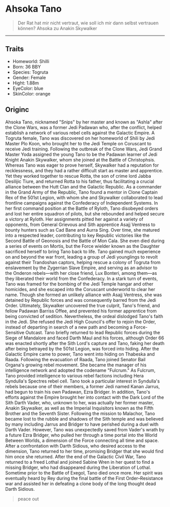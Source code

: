 # Ahsoka Tano
>Der Rat hat mir nicht vertraut, wie soll ich mir dann selbst vertrauen können?
Ahsoka zu Anakin Skywalker 
---
## Traits
* Homeworld: Shilli
* Born: 36 BBY
* Species: Togruta
* Gender: Female
* Hight: 1.88m
* EyeColor: blue
* SkinColor: orange

## Originc
Ahsoka Tano, nicknamed "Snips" by her master and known as "Ashla" after the Clone Wars, was a former Jedi Padawan who, after the conflict, helped establish a network of various rebel cells against the Galactic Empire. A Togruta female, Tano was discovered on her homeworld of Shili by Jedi Master Plo Koon, who brought her to the Jedi Temple on Coruscant to receive Jedi training. Following the outbreak of the Clone Wars, Jedi Grand Master Yoda assigned the young Tano to be the Padawan learner of Jedi Knight Anakin Skywalker, whom she joined at the Battle of Christophsis. Whereas Tano was eager to prove herself, Skywalker had a reputation for recklessness, and they had a rather difficult start as master and apprentice. Yet they worked together to rescue Rotta, the son of crime lord Jabba Desilijic Tiure, and returned Rotta to his father, thus facilitating a crucial alliance between the Hutt Clan and the Galactic Republic.
As a commander in the Grand Army of the Republic, Tano found a mentor in Clone Captain Rex of the 501st Legion, with whom she and Skywalker collaborated to lead frontline campaigns against the Confederacy of Independent Systems. In her first command position at the Battle of Ryloth, Tano disobeyed orders and lost her entire squadron of pilots, but she rebounded and helped secure a victory at Ryloth. Her assignments pitted her against a variety of opponents, from General Grievous and Sith apprentice Asajj Ventress to bounty hunters such as Cad Bane and Aurra Sing. Over time, she matured into a respected leader, contributing to key Republic victories like the Second Battle of Geonosis and the Battle of Mon Cala. She even died during a series of events on Mortis, but the Force wielder known as the Daughter sacrificed herself to bring Tano back to life.
Tano gained much experience on and beyond the war front, leading a group of Jedi younglings to revolt against their Trandoshan captors, helping rescue a colony of Togruta from enslavement by the Zygerrian Slave Empire, and serving as an advisor to the Onderon rebels—with her close friend, Lux Bonteri, among them—as they liberated their world from the Confederacy. In a stark turn of events, Tano was framed for the bombing of the Jedi Temple hangar and other homicides, and she escaped into the Coruscant underworld to clear her name. Though she formed an unlikely alliance with Asajj Ventress, she was detained by Republic forces and was consequently barred from the Jedi Order. Ultimately, Skywalker uncovered the true culprit, Tano's friend, and fellow Padawan Barriss Offee, and prevented his former apprentice from being convicted of sedition. Nevertheless, the ordeal dislodged Tano's faith in the Jedi. She refused the Jedi High Council's offer to rejoin the Order, instead of departing in search of a new path and becoming a Force-Sensitive Outcast. Tano briefly returned to lead Republic forces during the Siege of Mandalore and faced Darth Maul and his forces, although Order 66 was enacted shortly after the Sith Lord's capture and Tano, faking her death after being betrayed by the 501st Legion, was forced into hiding.
After the Galactic Empire came to power, Tano went into hiding on Thabeska and Raada. Following the evacuation of Raada, Tano joined Senator Bail Organa's growing rebel movement. She became the manager of his intelligence network and adopted the codename "Fulcrum." As Fulcrum, Tano provided intelligence to various rebel factions including Hera Syndulla's Spectres rebel cell. Tano took a particular interest in Syndulla's rebels because one of their members, a former Jedi named Kanan Jarrus, had begun to train his own Padawan, Ezra Bridger. In addition, Tano's efforts against the Empire brought her into contact with the Dark Lord of the Sith Darth Vader, who, unknown to her, was actually her former master, Anakin Skywalker, as well as the Imperial Inquisitors known as the Fifth Brother and the Seventh Sister. Following the mission to Malachor, Tano became lost to the rubble and shadows of the Sith temple and was believed by many including Jarrus and Bridger to have perished during a duel with Darth Vader.
However, Tano was unexpectedly saved from Vader's wrath by a future Ezra Bridger, who pulled her through a time portal into the World Between Worlds, a dimension of the Force connecting all time and space. After a confrontation with Darth Sidious, who desired access to the dimension, Tano returned to her time, promising Bridger that she would find him once she returned. After the end of the Galactic Civil War, Tano returned to a freed Lothal and joined Sabine Wren in her quest to find a missing Bridger, who had disappeared during the Liberation of Lothal.
Sometime prior to the Battle of Exegol, Tano died once more. Her spirit was eventually heard by Rey during the final battle of the First Order–Resistance war and assisted her in defeating a clone body of the long thought dead Darth Sidious.

> peace out